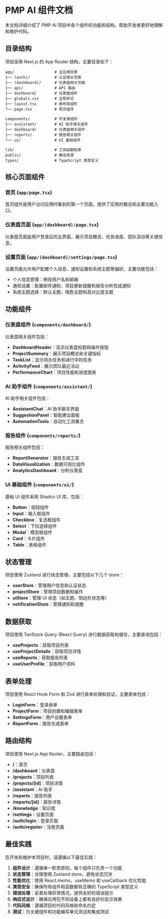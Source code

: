 # PMP AI 组件文档

本文档详细介绍了 PMP AI 项目中各个组件的功能和结构，帮助开发者更好地理解和维护代码。

## 目录结构

项目采用 Next.js 的 App Router 结构，主要目录如下：

```
app/                  # 主应用目录
├── (auth)/           # 认证相关页面
├── (dashboard)/      # 仪表盘相关页面
├── api/              # API 路由
├── dashboard/        # 仪表盘组件
├── globals.css       # 全局样式
├── layout.tsx        # 根布局组件
└── page.tsx          # 首页组件

components/           # 可复用组件
├── assistant/        # AI 助手相关组件
├── dashboard/        # 仪表盘相关组件
├── reports/          # 报告相关组件
└── ui/               # UI 基础组件

lib/                  # 工具函数和库
public/               # 静态资源
types/                # TypeScript 类型定义
```

## 核心页面组件

### 首页 (`app/page.tsx`)

首页组件是用户访问应用时看到的第一个页面，提供了应用的概览和主要功能入口。

### 仪表盘页面 (`app/(dashboard)/page.tsx`)

仪表盘页面是用户登录后的主界面，展示项目概览、任务进度、团队活动等关键信息。

### 设置页面 (`app/(dashboard)/settings/page.tsx`)

设置页面允许用户配置个人信息、通知设置和系统主题等偏好。主要功能包括：

- 个人信息管理：修改用户名和邮箱
- 通知设置：配置邮件通知、项目更新提醒和报告分析完成通知
- 系统主题选择：默认主题、暗色主题和高对比度主题

## 功能组件

### 仪表盘组件 (`components/dashboard/`)

仪表盘相关组件包括：

- **DashboardHeader**：显示仪表盘标题和操作按钮
- **ProjectSummary**：展示项目概览和关键指标
- **TaskList**：显示待办任务和进行中的任务
- **ActivityFeed**：展示团队最近活动
- **PerformanceChart**：项目性能和进度图表

### AI 助手组件 (`components/assistant/`)

AI 助手相关组件包括：

- **AssistantChat**：AI 助手聊天界面
- **SuggestionPanel**：智能建议面板
- **AutomationTools**：自动化工具集合

### 报告组件 (`components/reports/`)

报告相关组件包括：

- **ReportGenerator**：报告生成工具
- **DataVisualization**：数据可视化组件
- **AnalyticsDashboard**：分析仪表盘

### UI 基础组件 (`components/ui/`)

基础 UI 组件采用 Shadcn UI 库，包括：

- **Button**：按钮组件
- **Input**：输入框组件
- **Checkbox**：复选框组件
- **Select**：下拉选择组件
- **Modal**：模态框组件
- **Card**：卡片组件
- **Table**：表格组件

## 状态管理

项目使用 Zustand 进行状态管理，主要包括以下几个 store：

- **userStore**：管理用户信息和认证状态
- **projectStore**：管理项目数据和操作
- **uiStore**：管理 UI 状态（如主题、侧边栏状态等）
- **notificationStore**：管理通知和提醒

## 数据获取

项目使用 TanStack Query (React Query) 进行数据获取和缓存，主要查询包括：

- **useProjects**：获取项目列表
- **useProjectDetails**：获取项目详情
- **useReports**：获取报告列表
- **useUserProfile**：获取用户资料

## 表单处理

项目使用 React Hook Form 和 Zod 进行表单处理和验证，主要表单包括：

- **LoginForm**：登录表单
- **ProjectForm**：项目创建和编辑表单
- **SettingsForm**：用户设置表单
- **ReportForm**：报告生成表单

## 路由结构

项目使用 Next.js App Router，主要路由包括：

- **/**：首页
- **/dashboard**：仪表盘
- **/projects**：项目列表
- **/projects/[id]**：项目详情
- **/assistant**：AI 助手
- **/reports**：报告列表
- **/reports/[id]**：报告详情
- **/knowledge**：知识库
- **/settings**：设置页面
- **/auth/login**：登录页面
- **/auth/register**：注册页面

## 最佳实践

在开发和维护本项目时，请遵循以下最佳实践：

1. **组件设计**：遵循单一职责原则，每个组件只负责一个功能
2. **状态管理**：合理使用 Zustand store，避免状态冗余
3. **性能优化**：使用 React.memo、useMemo 和 useCallback 优化性能
4. **类型安全**：确保所有组件和函数都有正确的 TypeScript 类型定义
5. **错误处理**：妥善处理异常情况，提供友好的错误提示
6. **响应式设计**：确保应用在不同设备上都有良好的显示效果
7. **代码风格**：遵循项目的代码风格和命名约定
8. **测试**：为关键组件和功能编写单元测试和集成测试 